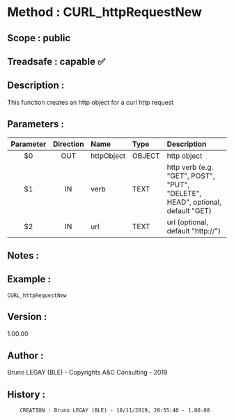 ﻿# **Method :** CURL_httpRequestNew
## **Scope :** public
## **Treadsafe :** capable ✅ 
## **Description :** 
This function creates an http object for a curl http request
## **Parameters :** 
| Parameter | Direction | Name | Type | Description | 
|:----:|:----:|:----|:----|:----| 
| $0 | OUT | httpObject | OBJECT | http object | 
| $1 | IN | verb | TEXT | http verb (e.g. "GET", POST", "PUT", "DELETE", HEAD", optional, default "GET) | 
| $2 | IN | url | TEXT | url (optional, default "http://") | 

## **Notes :** 

## **Example :** 
```
CURL_httpRequestNew
```
## **Version :** 
1.00.00
## **Author :** 
Bruno LEGAY (BLE) - Copyrights A&C Consulting - 2019
## **History :** 
 
        CREATION : Bruno LEGAY (BLE) - 18/11/2019, 20:55:40 - 1.00.08

